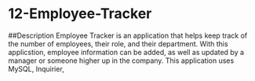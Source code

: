 # 12-Employee-Tracker

##Description
Employee Tracker is an application that helps keep track of the number of employees, their role, and their department. With this applicstion, employee information can be added, as well as updated by a manager or someone higher up in the company. This application uses MySQL, Inquirier, 
